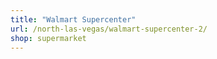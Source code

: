 ```yaml
---
title: "Walmart Supercenter"
url: /north-las-vegas/walmart-supercenter-2/
shop: supermarket
---
```

